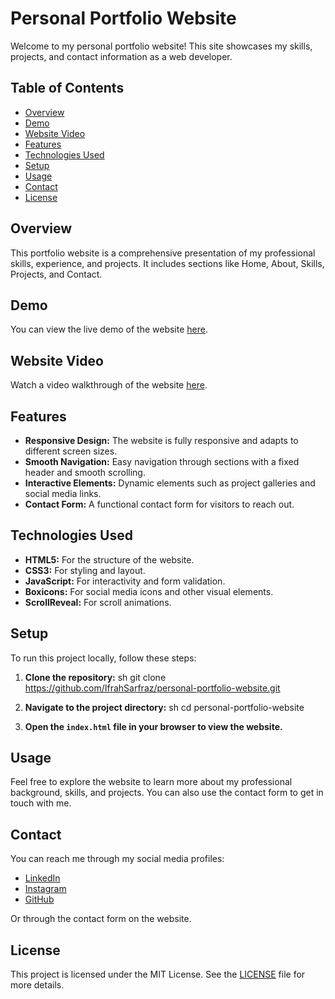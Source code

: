 

# Personal Portfolio Website

Welcome to my personal portfolio website! This site showcases my skills, projects, and contact information as a web developer.

## Table of Contents

- [Overview](#overview)
- [Demo](#demo)
- [Website Video](#website-video)
- [Features](#features)
- [Technologies Used](#technologies-used)
- [Setup](#setup)
- [Usage](#usage)
- [Contact](#contact)
- [License](#license)

## Overview

This portfolio website is a comprehensive presentation of my professional skills, experience, and projects. It includes sections like Home, About, Skills, Projects, and Contact.

## Demo

You can view the live demo of the website [here](https://your-portfolio-url.com).

## Website Video

Watch a video walkthrough of the website [here](https://github.com/user-attachments/assets/3aec6b4e-1475-4bff-9da6-789fc6333136).

## Features

- **Responsive Design:** The website is fully responsive and adapts to different screen sizes.
- **Smooth Navigation:** Easy navigation through sections with a fixed header and smooth scrolling.
- **Interactive Elements:** Dynamic elements such as project galleries and social media links.
- **Contact Form:** A functional contact form for visitors to reach out.

## Technologies Used

- **HTML5:** For the structure of the website.
- **CSS3:** For styling and layout.
- **JavaScript:** For interactivity and form validation.
- **Boxicons:** For social media icons and other visual elements.
- **ScrollReveal:** For scroll animations.

## Setup

To run this project locally, follow these steps:

1. **Clone the repository:**
    sh
    git clone https://github.com/IfrahSarfraz/personal-portfolio-website.git
    
2. **Navigate to the project directory:**
    sh
    cd personal-portfolio-website
    
3. **Open the `index.html` file in your browser to view the website.**

## Usage

Feel free to explore the website to learn more about my professional background, skills, and projects. You can also use the contact form to get in touch with me.

## Contact

You can reach me through my social media profiles:

- [LinkedIn](https://www.linkedin.com/in/ifrah-sarfraz-597b62289)
- [Instagram](https://www.instagram.com/ifrah_sarfraz_786786)
- [GitHub](https://github.com/IfrahSarfraz)

Or through the contact form on the website.

## License

This project is licensed under the MIT License. See the [LICENSE](LICENSE) file for more details.
